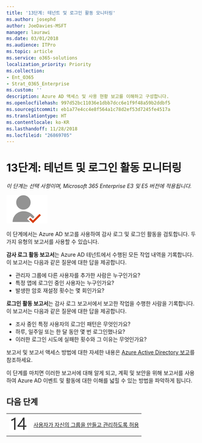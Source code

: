 ```yaml
---
title: '13단계: 테넌트 및 로그인 활동 모니터링'
ms.author: josephd
author: JoeDavies-MSFT
manager: laurawi
ms.date: 03/01/2018
ms.audience: ITPro
ms.topic: article
ms.service: o365-solutions
localization_priority: Priority
ms.collection:
- Ent_O365
- Strat_O365_Enterprise
ms.custom: ''
description: Azure AD 액세스 및 사용 현황 보고를 이해하고 구성합니다.
ms.openlocfilehash: 997d52bc11036e1dbb7dcc6e1f9f48a59b2ddbf5
ms.sourcegitcommit: eb1a77e4cc4e8f564a1c78d2ef53d7245fe4517a
ms.translationtype: HT
ms.contentlocale: ko-KR
ms.lasthandoff: 11/28/2018
ms.locfileid: "26869705"
---
```

# <a name="step-13-monitor-tenant-and-sign-in-activity"></a>13단계: 테넌트 및 로그인 활동 모니터링

*이 단계는 선택 사항이며, Microsoft 365 Enterprise E3 및 E5 버전에 적용됩니다.*

![](./media/deploy-foundation-infrastructure/identity_icon-small.png)

이 단계에서는 Azure AD 보고를 사용하여 감사 로그 및 로그인 활동을 검토합니다. 두 가지 유형의 보고서를 사용할 수 있습니다.

**감사 로그 활동 보고서**는 Azure AD 테넌트에서 수행된 모든 작업 내역을 기록합니다. 이 보고서는 다음과 같은 질문에 대한 답을 제공합니다.

- 관리자 그룹에 다른 사용자를 추가한 사람은 누구인가요?
- 특정 앱에 로그인 중인 사용자는 누구인가요?
- 발생한 암호 재설정 횟수는 몇 회인가요?

**로그인 활동 보고서**는 감사 로그 보고서에서 보고한 작업을 수행한 사람을 기록합니다. 이 보고서는 다음과 같은 질문에 대한 답을 제공합니다.

- 조사 중인 특정 사용자의 로그인 패턴은 무엇인가요?
- 하루, 일주일 또는 한 달 동안 몇 번 로그인했나요?
- 이러한 로그인 시도에 실패한 횟수와 그 이유는 무엇인가요?

보고서 및 보고서 액세스 방법에 대한 자세한 내용은 [Azure Active Directory 보고](https://docs.microsoft.com/azure/active-directory/active-directory-reporting-azure-portal)를 참조하세요.

이 단계를 마치면 이러한 보고서에 대해 알게 되고, 계획 및 보안을 위해 보고서를 사용하여 Azure AD 이벤트 및 활동에 대한 이해를 넓힐 수 있는 방법을 파악하게 됩니다.

## <a name="next-step"></a>다음 단계

|||
|:-------|:-----|
|![](./media/stepnumbers/Step14.png)| [사용자가 자신의 그룹을 만들고 관리하도록 허용](identity-self-service-group-management.md) |
